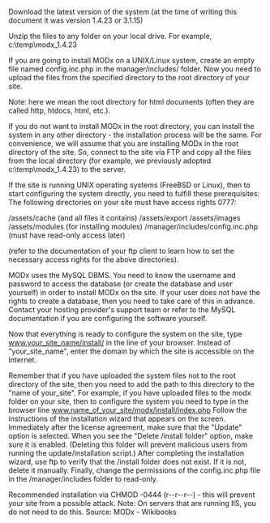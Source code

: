 Download the latest version of the system (at the time of writing this document it was version 1.4.23 or 3.1.15) 

Unzip the files to any folder on your local drive. For example, c:\temp\modx_1.4.23

If you are going to install MODx on a UNIX/Linux system, create an empty file named config.inc.php in the manager/includes/ folder. 
Now you need to upload the files from the specified directory to the root directory of your site. 

Note: here we mean the root directory for html documents (often they are called http, htdocs, html, etc.). 

If you do not want to install MODx in the root directory, you can install the system in any other directory - the installation process will be the same. For convenience, we will assume that you are installing MODx in the root directory of the site. So, connect to the site via FTP and copy all the files from the local directory (for example, we previously adopted c:\temp\modx_1.4.23) to the server. 

If the site is running UNIX operating systems (FreeBSD or Linux), then to start configuring the system directly, you need to fulfill these prerequisites: The following directories on your site must have access rights 0777: 

/assets/cache (and all files it contains) 
/assets/export
/assets/images 
/assets/modules (for installing modules)
/manager/includes/config.inc.php (must have read-only access later) 

(refer to the documentation of your ftp client to learn how to set the necessary access rights for the above directories). 

MODx uses the MySQL DBMS. You need to know the username and password to access the database (or create the database and user yourself) in order to install MODx on the site. If your user does not have the rights to create a database, then you need to take care of this in advance. Contact your hosting provider's support team or refer to the MySQL documentation if you are configuring the software yourself. 

Now that everything is ready to configure the system on the site, type www.your_site_name/install/ in the line of your browser. Instead of "your_site_name", enter the domain by which the site is accessible on the Internet. 

Remember that if you have uploaded the system files not to the root directory of the site, then you need to add the path to this directory to the "name of your_site". For example, if you have uploaded files to the modx folder on your site, then to configure the system you need to type in the browser line www.name_of_your_site/modx/install/index.php Follow the instructions of the installation wizard that appears on the screen. Immediately after the license agreement, make sure that the "Update" option is selected. When you see the "Delete /install folder" option, make sure it is enabled. (Deleting this folder will prevent malicious users from running the update/installation script.) After completing the installation wizard, use ftp to verify that the /install folder does not exist. If it is not, delete it manually. Finally, change the permissions of the config.inc.php file in the /manager/includes folder to read-only. 

Recommended installation via CHMOD -0444 (r--r--r--) - this will prevent your site from a possible attack. Note: On servers that are running IIS, you do not need to do this. Source: MODx - Wikibooks
